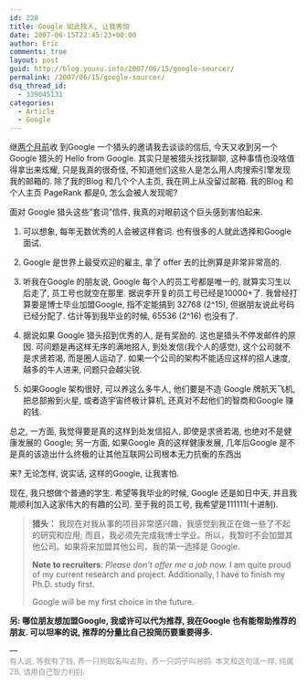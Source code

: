 ```yaml
---
id: 220
title: Google 如此找人, 让我害怕
date: 2007-06-15T22:45:23+00:00
author: Eric
comments: true
layout: post
guid: http://blog.youxu.info/2007/06/15/google-sourcer/
permalink: /2007/06/15/google-sourcer/
dsq_thread_id:
  - 339045131
categories:
  - Article
  - Google
---
```

继<a href="http://blog.youxu.info/2007/04/25/word-of-mouth/" onclick="return top.js.OpenExtLink(window,event,this)" target="_blank">两个月前</a>收 到Google 一个猎头的邀请我去谈谈的信后, 今天又收到另一个 Google 猎头的 Hello from Google. 其实只是被猎头找找聊聊, 这种事情也没啥值得拿出来炫耀, 只是我真的很奇怪, 不知道他们这些人是怎么用人肉搜索引擎发现我的邮箱的. 除了我的Blog 和几个个人主页, 我在网上从没留过邮箱. 我的Blog 和个人主页 PageRank 都是0, 怎么会被人发现呢?

面对 Google 猎头这些&#8221;套词&#8221;信件, 我真的对眼前这个巨头感到害怕起来.

1. 可以想象, 每年无数优秀的人会被这样套词. 也有很多的人就此选择和Google面试.

2. Google 是世界上最受欢迎的雇主, 拿了 offer 去的比例算是非常非常高的.

3. 听我在Google 的朋友说, Google 每个人的员工号都是唯一的, 就算实习生以后走了, 员工号也就空在那里. 据说李开复的员工号已经是10000+了. 我曾经打算要是博士毕业加盟Google, 指不定能搞到 32768 (2^15), 但据朋友说此号码已经分配了. 估计等到我毕业的时候, 65536 (2^16) 也没有了.

4. 据说如果 Google 猎头招到优秀的人, 是有奖励的. 这也是猎头不停发邮件的原因. 可问题是再这样无序的满地招人, 到处发信(我个人的感觉), 这个公司就不是求贤若渴, 而是圈人运动了. 如果一个公司的架构不能适应这样的招人速度, 越多的牛人进来, 问题只会越尖锐.

5. 如果Google 架构很好, 可以养这么多牛人, 他们要是不造 Google 牌航天飞机, 把总部搬到火星, 或者造宇宙终极计算机, 还真对不起他们的智商和Google 赚的钱.

总之, 一方面, 我觉得要是真的这样到处发信招人, 即使是求贤若渴, 也绝对不是健康发展的 Google; 另一方面, 如果Google 真的这样健康发展, 几年后Google 是不是真的该造出什么终极的让其他互联网公司根本无力抗衡的东西出

<p id="mb_0">
  来? 无论怎样, 说实话, 这样的Google, 让我害怕.
</p>

现在, 我只想做个普通的学生. 希望等我毕业的时候, Google 还是如日中天, 并且我能顺利加入这家伟大的有趣的公司. 至于我的员工号, 我希望是111111(十进制).

> **猎头：** 我现在对我从事的项目非常感兴趣，我感觉到我正在做一些了不起的研究和应用; 而且，我必须先完成我博士学业。所以，我暂时不会加盟其他公司。如果将来加盟其他公司，我的第一选择是 Google.
> 
> **Note to recruiters**: <span style="font-style: italic">Please don&#8217;t offer me a job now.</span> I am quite proud of my current research and project. Additionally, I have to finish my Ph.D. study first.
> 
> Google will be my first choice in the future.

<p id="mb_0">
  <strong>另: 哪位朋友想加盟Google, 我或许可以代为推荐, 我在Google 也有能帮助推荐的朋友. 可以坦率的说, 推荐的分量比自己投简历要重要得多. </strong>
</p>

<p id="mb_0">
  &#8212;<br /> <font color="#999999" size="2">有人说, 等我有了钱, 养一只狗取名叫古狗，养一只鸽子叫谷鸽. </font><font color="#999999" size="2">本文和这句话一样, 纯属ZB, 请用自己智力判别.</font><font color="#999999" size="2"> </font>
</p>